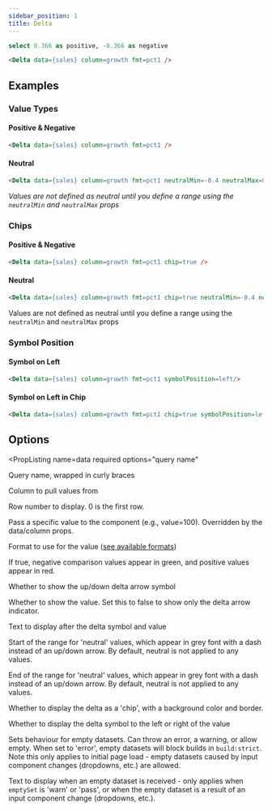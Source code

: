 ```yaml
---
sidebar_position: 1
title: Delta
---
```


```sql growth
select 0.366 as positive, -0.366 as negative
```

<Delta data={growth} column=positive fmt=pct1 />

```markdown
<Delta data={sales} column=growth fmt=pct1 />
```

## Examples

### Value Types

#### Positive & Negative

<Delta data={growth} column=positive fmt=pct1 />

<Delta data={growth} column=negative fmt=pct1 />

```markdown
<Delta data={sales} column=growth fmt=pct1 />
```

#### Neutral
<Delta data={growth} column=positive fmt=pct1 neutralMin=0 neutralMax=0.4/>

```markdown
<Delta data={sales} column=growth fmt=pct1 neutralMin=-0.4 neutralMax=0.4 />
```

*Values are not defined as neutral until you define a range using the `neutralMin` and `neutralMax` props*

### Chips

#### Positive & Negative

<Delta data={growth} column=positive fmt=pct1 chip=true />

<Delta data={growth} column=negative fmt=pct1 chip=true />

```markdown
<Delta data={sales} column=growth fmt=pct1 chip=true />
```

#### Neutral

<Delta data={growth} column=positive fmt=pct1 neutralMin=0 neutralMax=0.4 chip=true />

```markdown
<Delta data={sales} column=growth fmt=pct1 chip=true neutralMin=-0.4 neutralMax=0.4 />
```

Values are not defined as neutral until you define a range using the `neutralMin` and `neutralMax` props

### Symbol Position

#### Symbol on Left

<Delta data={growth} column=positive fmt=pct1 symbolPosition=left/>

```html
<Delta data={sales} column=growth fmt=pct1 symbolPosition=left/>
```


#### Symbol on Left in Chip

<Delta data={growth} column=negative fmt=pct1 chip=true symbolPosition=left/>

```html
<Delta data={sales} column=growth fmt=pct1 chip=true symbolPosition=left/>
```


## Options
<PropListing
    name=data
    required
    options="query name"
>

Query name, wrapped in curly braces

</PropListing>
<PropListing
    name=column
    options="column name"
    defaultValue="First column"
>

Column to pull values from

</PropListing>
<PropListing
    name=row
    options="number"
    defaultValue="0"
>

Row number to display. 0 is the first row.

</PropListing>
<PropListing
    name=value
    options="number"
>

Pass a specific value to the component (e.g., value=100). Overridden by the data/column props.

</PropListing>
<PropListing
    name=fmt
    options="Excel-style format | built-in format | custom format"
>

Format to use for the value ([see available formats](/core-concepts/formatting))

</PropListing>
<PropListing
    name=downIsGood
    options={['true', 'false']}
    defaultValue="false"
>

If true, negative comparison values appear in green, and positive values appear in red.

</PropListing>
<PropListing
    name=showSymbol
    options={['true', 'false']}
    defaultValue="true"
>

Whether to show the up/down delta arrow symbol

</PropListing>
<PropListing
    name=showValue
    options={['true', 'false']}
    defaultValue="true"
>

Whether to show the value. Set this to false to show only the delta arrow indicator.

</PropListing>
<PropListing
    name=text
    options="string"
>

Text to display after the delta symbol and value

</PropListing>
<PropListing
    name=neutralMin
    options="number"
    defaultValue="0"
>

Start of the range for 'neutral' values, which appear in grey font with a dash instead of an up/down arrow. By default, neutral is not applied to any values.

</PropListing>
<PropListing
    name=neutralMax
    options="number"
    defaultValue="0"
>

End of the range for 'neutral' values, which appear in grey font with a dash instead of an up/down arrow. By default, neutral is not applied to any values.

</PropListing>
<PropListing
    name=chip
    options={['true', 'false']}
    defaultValue="false"
>

Whether to display the delta as a 'chip', with a background color and border.

</PropListing>
<PropListing
    name=symbolPosition
    options={['left', 'right']}
    defaultValue="right"
>

Whether to display the delta symbol to the left or right of the value

</PropListing>
<PropListing
    name=emptySet
    options={['error', 'warn', 'pass']}
    defaultValue="error"
>

Sets behaviour for empty datasets. Can throw an error, a warning, or allow empty. When set to 'error', empty datasets will block builds in `build:strict`. Note this only applies to initial page load - empty datasets caused by input component changes (dropdowns, etc.) are allowed.

</PropListing>
<PropListing
    name=emptyMessage
    options="string"
    defaultValue="No records"
>

Text to display when an empty dataset is received - only applies when `emptySet` is 'warn' or 'pass', or when the empty dataset is a result of an input component change (dropdowns, etc.).

</PropListing>
